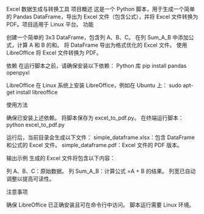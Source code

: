 Excel 数据生成与转换工具
项目概述
这是一个 Python 脚本，用于生成一个简单的 Pandas DataFrame，导出为 Excel 文件（包含公式），并将 Excel 文件转换为 PDF。项目适用于 Linux 平台。
功能

创建一个简单的 3x3 DataFrame，包含列 A、B、C。
在列 Sum_A_B 中添加公式，计算 A 和 B 的和。
将 DataFrame 导出为格式优化的 Excel 文件。
使用 LibreOffice 将 Excel 文件转换为 PDF。

依赖
在运行脚本之前，请确保安装以下依赖：
Python 库
pip install pandas openpyxl

LibreOffice
在 Linux 系统上安装 LibreOffice，例如在 Ubuntu 上：
sudo apt-get install libreoffice

使用方法

确保已安装上述依赖。
将脚本保存为 excel_to_pdf.py。
在终端运行脚本：python excel_to_pdf.py


运行后，当前目录会生成以下文件：
simple_dataframe.xlsx：包含 DataFrame 和公式的 Excel 文件。
simple_dataframe.pdf：Excel 文件的 PDF 版本。



输出示例
生成的 Excel 文件将包含以下内容：

列 A、B、C：原始数据。
列 Sum_A_B：计算公式 =A + B 的结果。
列宽已自动调整以提高可读性。

注意事项

确保 LibreOffice 已正确安装且可在命令行中访问。
脚本运行需要 Linux 环境。


